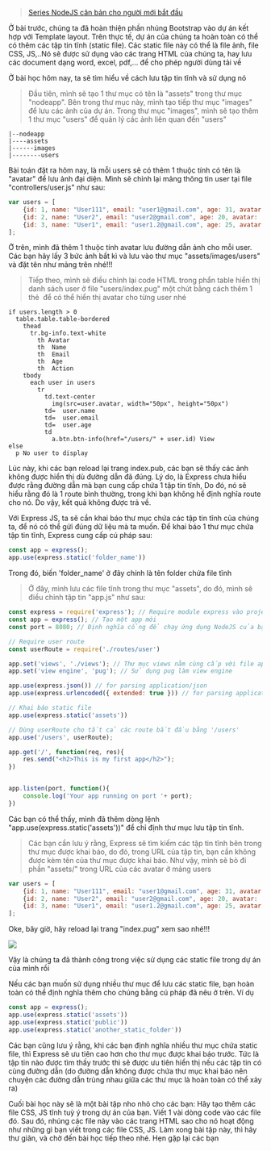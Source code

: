 > [Series NodeJS căn bản cho người mới bắt đầu](https://viblo.asia/s/nodejs-can-ban-cho-nguoi-moi-bat-dau-7LKXNqXrlV4)  

Ở bài trước, chúng ta đã hoàn thiện phần nhúng Bootstrap vào dự án kết hợp với Template layout. Trên thực tế, dự án của chúng ta hoàn toàn có thể có thêm các tập tin tĩnh (static file). Các static file này có thể là file ảnh, file CSS, JS,..Nó sẽ được sử dụng vào các trang HTML của chúng ta, hay lưu các document dạng word, excel, pdf,... để cho phép người dùng tải về

Ở bài học hôm nay, ta sẽ tìm hiểu về cách lưu tập tin tĩnh và sử dụng nó

> Đầu tiên, mình sẽ tạo 1 thư mục có tên là "assets" trong thư mục "nodeapp". Bên trong thư mục này, mình tạo tiếp thư mục "images" để lưu các ảnh của dự án. Trong thư mục "images", mình sẽ tạo thêm 1 thư mục "users" để quản lý các ảnh liên quan đến "users"

```
|--nodeapp
|----assets
|------images
|--------users
```

Bài toán đặt ra hôm nay, là mỗi users sẽ có thêm 1 thuộc tính có tên là "avatar" để lưu ảnh đại diện. Mình sẽ chỉnh lại mảng thông tin user tại file "controllers/user.js" như sau:
```javascript:nodeapp/controllers/user.js
var users = [
	{id: 1, name: "User111", email: "user1@gmail.com", age: 31, avatar: 'assets/images/users/user1.png'}, 
	{id: 2, name: "User2", email: "user2@gmail.com", age: 20, avatar: 'assets/images/users/user2.png'},
	{id: 3, name: "User1", email: "user1.2@gmail.com", age: 25, avatar: 'assets/images/users/user3.png'}
];
```

Ở trên, mình đã thêm 1 thuộc tính avatar lưu đường dẫn ảnh cho mỗi user. Các bạn hãy lấy 3 bức ảnh bất kì và lưu vào thư mục "assets/images/users" và đặt tên như mảng trên nhé!!!

> Tiếp theo, mình sẽ điều chỉnh lại code HTML trong phẩn table hiển thị danh sách user ở file "users/index.pug" một chút bằng cách thêm 1 thẻ <img> để có thể hiển thị avatar cho từng user nhé
```html:nodeapp/views/users/index.pug
if users.length > 0
  table.table.table-bordered
    thead
      tr.bg-info.text-white
        th Avatar
        th  Name
        th  Email
        th  Age 
        th  Action 
    tbody
      each user in users
        tr
          td.text-center
            img(src=user.avatar, width="50px", height="50px")
          td=  user.name 
          td=  user.email
          td=  user.age 
          td
            a.btn.btn-info(href="/users/" + user.id) View
else
  p No user to display
```
Lúc này, khi các bạn reload lại trang index.pub, các bạn sẽ thấy các ảnh không được hiển thị dù đường dẫn đã đúng. Lý do, là Express chưa hiểu được rằng đường dẫn mà bạn cung cấp chứa 1 tập tin tĩnh, Do đó, nó sẽ hiểu rằng đó là 1 route bình thường, trong khi bạn không hề định nghĩa route cho nó. Do vậy, kết quả không được trả về.   

Với Express JS, ta sẽ cần khai báo thư mục chứa các tập tin tĩnh của chúng ta, để nó có thể gửi đúng dữ liệu mà ta muốn. Để khai báo 1 thư mục chứa tập tin tĩnh, Express cung cấp cú pháp sau:
```javascript
const app = express();
app.use(express.static('folder_name'))
```
Trong đó, biến 'folder_name' ở đây chính là tên folder chứa file tĩnh 
> Ở đây, mình lưu các file tĩnh trong thư mục "assets", do đó, mình sẽ điều chỉnh tập tin "app.js" như sau:
```javascript:nodeapp/app.js
const express = require('express'); // Require module express vào project
const app = express(); // Tạo một app mới
const port = 8080; // Định nghĩa cổng để chạy ứng dụng NodeJS của bạn trên server

// Require user route
const userRoute = require('./routes/user')

app.set('views', './views'); // Thư mục views nằm cùng cấp với file app.js
app.set('view engine', 'pug'); // Sử dụng pug làm view engine

app.use(express.json()) // for parsing application/json
app.use(express.urlencoded({ extended: true })) // for parsing application/x-www-form-urlencoded

// Khai báo static file
app.use(express.static('assets'))

// Dùng userRoute cho tất cả các route bắt đầu bằng '/users'
app.use('/users', userRoute);

app.get('/', function(req, res){
	res.send("<h2>This is my first app</h2>");
})


app.listen(port, function(){
    console.log('Your app running on port '+ port);
})
```

Các bạn có thể thấy, mình đã thêm dòng lệnh "app.use(express.static('assets'))" để chỉ định thư mục lưu tập tin tĩnh. 

> Các bạn cần lưu ý rằng, Express sẽ tìm kiếm các tập tin tĩnh bên trong thư mục được khai báo, do đó, trong URL của tập tin, bạn cần không được kèm tên của thư mục được khai báo. Như vậy, mình sẽ bỏ đi phần "assets/" trong URL của các avatar ở mảng users
```javascript:nodeapp/controllers/user.js
var users = [
	{id: 1, name: "User111", email: "user1@gmail.com", age: 31, avatar: 'images/users/user1.png'}, 
	{id: 2, name: "User2", email: "user2@gmail.com", age: 20, avatar: 'images/users/user2.png'},
	{id: 3, name: "User1", email: "user1.2@gmail.com", age: 25, avatar: 'images/users/user3.png'}
];
```

Oke, bây giờ, hãy reload lại trang "index.pug" xem sao nhé!!!

![](https://images.viblo.asia/e5f41970-3e31-45df-ab0d-cb78868efae8.png)

Vậy là chúng ta đã thành công trong việc sử dụng các static file trong dự án của mình rồi

Nếu các bạn muốn sử dụng nhiều thư mục để lưu các static file, bạn hoàn toàn có thể định nghĩa thêm cho chúng bằng cú pháp đã nêu ở trên. Ví dụ
```javascript
const app = express();
app.use(express.static('assets'))
app.use(express.static('public'))
app.use(express.static('another_static_folder'))
```

Các bạn cũng lưu ý rằng, khi các bạn định nghĩa nhiều thư mục chứa static file, thì Express sẽ ưu tiên cao hơn cho thư mục được khai báo trước. Tức là tập tin nào được tìm thấy trước thì sẽ được ưu tiên hiển thị nếu các tập tin có cùng đường dẫn (do đường dẫn không được chứa thư mục khai báo nên chuyện các đường dẫn trùng nhau giữa các thư mục là hoàn toàn có thể xảy ra)

Cuối bài học này sẽ là một bài tập nho nhỏ cho các bạn: Hãy tạo thêm các file CSS, JS tĩnh tuỳ ý trong dự án của bạn. Viết 1 vài dòng code vào các file đó. Sau đó, nhúng các file này vào các trang HTML sao cho nó hoạt động như những gì bạn viết trong các file CSS, JS. Làm xong bài tập này, thì hãy thư giãn, và chờ đến bài học tiếp theo nhé. Hẹn gặp lại các bạn